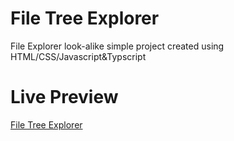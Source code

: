 # File Tree Explorer 

File Explorer look-alike simple project created using HTML/CSS/Javascript&Typscript

# Live Preview

[File Tree Explorer](https://file-tree-explorer-nine.vercel.app/)